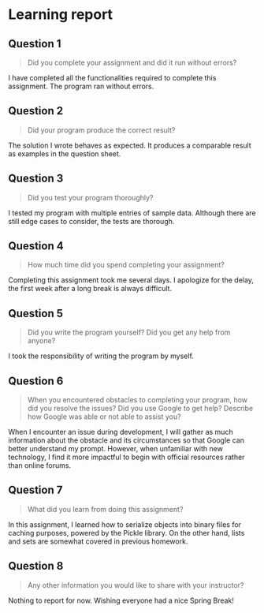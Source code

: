 # Learning report

## Question 1

> Did you complete your assignment and did it run without errors?

I have completed all the functionalities required to complete this assignment.
The program ran without errors.

## Question 2

> Did your program produce the correct result?

The solution I wrote behaves as expected. It produces a comparable result as
examples in the question sheet.

## Question 3

> Did you test your program thoroughly?

I tested my program with multiple entries of sample data. Although there are
still edge cases to consider, the tests are thorough.

## Question 4

> How much time did you spend completing your assignment?

Completing this assignment took me several days. I apologize for the delay, the
first week after a long break is always difficult.

## Question 5

> Did you write the program yourself? Did you get any help from anyone?

I took the responsibility of writing the program by myself.

## Question 6

> When you encountered obstacles to completing your program, how did you resolve
  the issues? Did you use Google to get help? Describe how Google was able or
  not able to assist you?

When I encounter an issue during development, I will gather as much information
about the obstacle and its circumstances so that Google can better understand my
prompt. However, when unfamiliar with new technology, I find it more impactful
to begin with official resources rather than online forums.

## Question 7

> What did you learn from doing this assignment?

In this assignment, I learned how to serialize objects into binary files for
caching purposes, powered by the Pickle library. On the other hand, lists and
sets are somewhat covered in previous homework.

## Question 8

> Any other information you would like to share with your instructor?

Nothing to report for now. Wishing everyone had a nice Spring Break!
